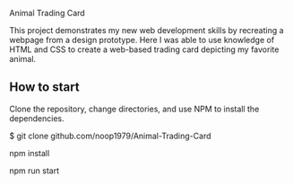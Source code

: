 Animal Trading Card

This project demonstrates my new web development skills by recreating a webpage from a design prototype.
Here I was able to use knowledge of HTML and CSS to create a web-based trading card depicting my favorite animal.
## How to start
Clone the repository, change directories, and use NPM to install the dependencies.

$ git clone github.com/noop1979/Animal-Trading-Card

npm install

npm run start
